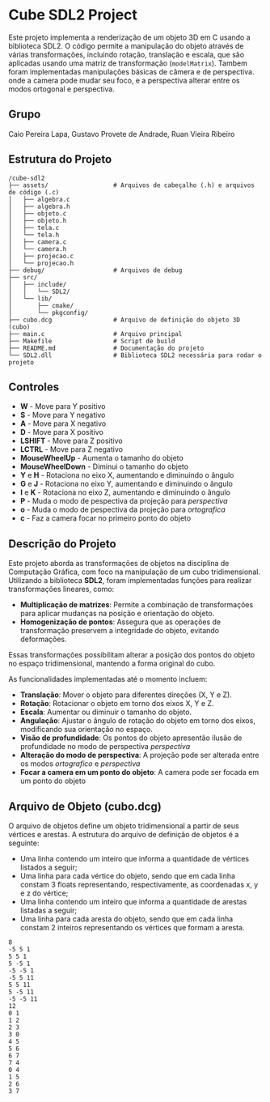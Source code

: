 # Cube SDL2 Project

Este projeto implementa a renderização de um objeto 3D em C usando a biblioteca SDL2. O código permite a manipulação do objeto através de várias transformações, incluindo rotação, translação e escala, que são aplicadas usando uma matriz de transformação (`modelMatrix`). 
Tambem foram implementadas manipulações básicas de câmera e de perspectiva. onde a camera pode mudar seu foco, e a perspectiva alterar entre os modos ortogonal e perspectiva.

## Grupo
Caio Pereira Lapa, Gustavo Provete de Andrade, Ruan Vieira Ribeiro

## Estrutura do Projeto

```plaintext
/cube-sdl2
├── assets/                  # Arquivos de cabeçalho (.h) e arquivos de código (.c)
│   ├── algebra.c
│   ├── algebra.h
│   ├── objeto.c
│   ├── objeto.h
│   ├── tela.c
│   └── tela.h
│   ├── camera.c
│   └── camera.h
│   ├── projecao.c
│   └── projecao.h
├── debug/                   # Arquivos de debug
├── src/                  
│   ├── include/ 
│   │   └── SDL2/
│   └── lib/ 
│       ├── cmake/
│       └── pkgconfig/
├── cubo.dcg                 # Arquivo de definição do objeto 3D (cubo)
├── main.c                   # Arquivo principal 
├── Makefile                 # Script de build
├── README.md                # Documentação do projeto
└── SDL2.dll                 # Biblioteca SDL2 necessária para rodar o projeto
```

## Controles

- **W** - Move para Y positivo
- **S** - Move para Y negativo
- **A** - Move para X negativo
- **D** - Move para X positivo
- **LSHIFT** - Move para Z positivo
- **LCTRL** - Move para Z negativo
- **MouseWheelUp** - Aumenta o tamanho do objeto
- **MouseWheelDown** - Diminui o tamanho do objeto
- **Y** e **H** - Rotaciona no eixo X, aumentando e diminuindo o ângulo
- **G** e **J** - Rotaciona no eixo Y, aumentando e diminuindo o ângulo
- **I** e **K** - Rotaciona no eixo Z, aumentando e diminuindo o ângulo
- **P** - Muda o modo de pespectiva da projeção para *perspectiva*
- **o** - Muda o modo de pespectiva da projeção para *ortografica*
- **c** - Faz a camera focar no primeiro ponto do objeto

## Descrição do Projeto

Este projeto aborda as transformações de objetos na disciplina de Computação Gráfica, com foco na manipulação de um cubo tridimensional. Utilizando a biblioteca **SDL2**, foram implementadas funções para realizar transformações lineares, como:

- **Multiplicação de matrizes**: Permite a combinação de transformações para aplicar mudanças na posição e orientação do objeto.
- **Homogenização de pontos**: Assegura que as operações de transformação preservem a integridade do objeto, evitando deformações.

Essas transformações possibilitam alterar a posição dos pontos do objeto no espaço tridimensional, mantendo a forma original do cubo.

As funcionalidades implementadas até o momento incluem:

- **Translação**: Mover o objeto para diferentes direções (X, Y e Z).
- **Rotação**: Rotacionar o objeto em torno dos eixos X, Y e Z.
- **Escala**: Aumentar ou diminuir o tamanho do objeto.
- **Angulação**: Ajustar o ângulo de rotação do objeto em torno dos eixos, modificando sua orientação no espaço.
- **Visão de profundidade**: Os pontos do objeto apresentão ilusão de profundidade no modo de perspectiva *perspectiva*
- **Alteração do modo de perspectiva**: A projeção pode ser alterada entre os modos *ortografico* e *perspectiva*
- **Focar a camera em um ponto do objeto**: A camera pode ser focada em um ponto do objeto


## Arquivo de Objeto (cubo.dcg)

O arquivo de objetos define um objeto tridimensional a partir de seus vértices e arestas. A estrutura do arquivo de definição de objetos é a seguinte:

- Uma linha contendo um inteiro que informa a quantidade de vértices listados a seguir;
- Uma linha para cada vértice do objeto, sendo que em cada linha constam 3 floats representando, respectivamente, as coordenadas x, y e z do vértice;
- Uma linha contendo um inteiro que informa a quantidade de arestas listadas a seguir;
- Uma linha para cada aresta do objeto, sendo que em cada linha constam 2 inteiros representando os vértices que formam a aresta.

```plaintext
8
-5 5 1
5 5 1
5 -5 1
-5 -5 1
-5 5 11
5 5 11
5 -5 11
-5 -5 11
12
0 1
1 2
2 3
3 0
4 5
5 6
6 7
7 4
0 4
1 5
2 6
3 7
```
